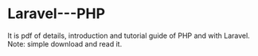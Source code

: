 # Laravel---PHP
It is pdf of details, introduction and tutorial guide of PHP and with Laravel. Note: simple download and read it.
